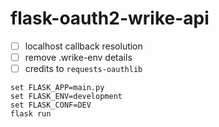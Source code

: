 # flask-oauth2-wrike-api

- [ ] localhost callback resolution
- [ ] remove .wrike-env details
- [ ] credits to `requests-oauthlib`

```shell
set FLASK_APP=main.py 
set FLASK_ENV=development
set FLASK_CONF=DEV 
flask run
```
